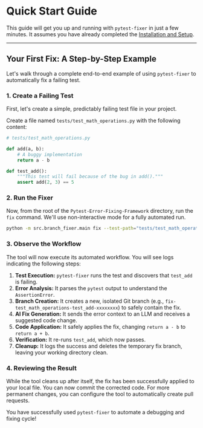 # Quick Start Guide

This guide will get you up and running with `pytest-fixer` in just a few minutes. It assumes you have already completed the [Installation and Setup](./01-installation.md).

---

## Your First Fix: A Step-by-Step Example

Let's walk through a complete end-to-end example of using `pytest-fixer` to automatically fix a failing test.

### 1. Create a Failing Test

First, let's create a simple, predictably failing test file in your project.

Create a file named `tests/test_math_operations.py` with the following content:

```python
# tests/test_math_operations.py

def add(a, b):
    # A buggy implementation
    return a - b

def test_add():
    """This test will fail because of the bug in add()."""
    assert add(2, 3) == 5
```

### 2. Run the Fixer

Now, from the root of the `Pytest-Error-Fixing-Framework` directory, run the `fix` command. We'll use non-interactive mode for a fully automated run.

```bash
python -m src.branch_fixer.main fix --test-path="tests/test_math_operations.py" --non-interactive
```

### 3. Observe the Workflow

The tool will now execute its automated workflow. You will see logs indicating the following steps:

1.  **Test Execution:** `pytest-fixer` runs the test and discovers that `test_add` is failing.
2.  **Error Analysis:** It parses the `pytest` output to understand the `AssertionError`.
3.  **Branch Creation:** It creates a new, isolated Git branch (e.g., `fix-test_math_operations-test_add-xxxxxxxx`) to safely contain the fix.
4.  **AI Fix Generation:** It sends the error context to an LLM and receives a suggested code change.
5.  **Code Application:** It safely applies the fix, changing `return a - b` to `return a + b`.
6.  **Verification:** It re-runs `test_add`, which now passes.
7.  **Cleanup:** It logs the success and deletes the temporary fix branch, leaving your working directory clean.

### 4. Reviewing the Result

While the tool cleans up after itself, the fix has been successfully applied to your local file. You can now commit the corrected code. For more permanent changes, you can configure the tool to automatically create pull requests.

You have successfully used `pytest-fixer` to automate a debugging and fixing cycle!